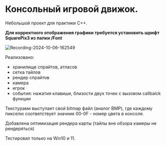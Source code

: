 # Консольный игровой движок. 

Небольшой проект для практики C++. 

__Для корректного отображения графики требуется установить шрифт SquarePix3 из папки /Font__

![Recording-2024-10-06-162549](https://github.com/user-attachments/assets/0c5dae07-cd54-4780-9d4d-2c75f9e42f35)


Реализовано: 
- хранилище спрайтов, атласов
- сетка тайлов
- рендер спрайтов
- камера
- игрок
- события: нажатия клавиши, близости двух точек с вызовом callbalck функции

Текстурами выступает свой bitmap файл (аналог BMP), где каждому пикселю соответствует значние 00-0F - номер цвета в консоле.

Добавлена оптимизация рендера карты (тайлы вне обзора камеры не рендеряться)

Тестировал только на Win10 и 11. 
